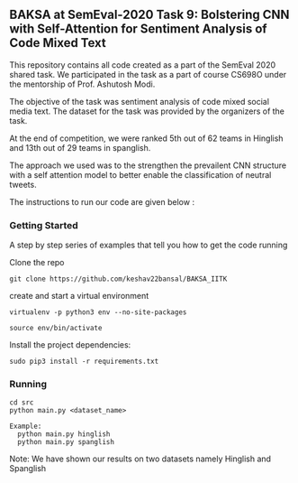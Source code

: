 ## BAKSA at SemEval-2020 Task 9: Bolstering CNN with Self-Attention for Sentiment Analysis of Code Mixed Text

This repository contains all code created as a part of the SemEval 2020 shared task. We participated in the task as a part of course CS698O under the mentorship of Prof. Ashutosh Modi.

The objective of the task was sentiment analysis of code mixed social media text. The dataset for the task was provided by the organizers of the task.

At the end of competition, we were ranked 5th out of 62 teams in Hinglish and 13th out of 29 teams in spanglish.


The approach we used was to the strengthen the prevailent CNN structure with a self attention model to better enable the classification of neutral tweets.

The instructions to run our code are given below :


### Getting Started

A step by step series of examples that tell you how to get the code running

Clone the repo

```
git clone https://github.com/keshav22bansal/BAKSA_IITK
```
create and start a virtual environment

```
virtualenv -p python3 env --no-site-packages

source env/bin/activate
```
Install the project dependencies:
```
sudo pip3 install -r requirements.txt

```

### Running
```
cd src
python main.py <dataset_name>

Example:
  python main.py hinglish
  python main.py spanglish
```
Note: We have shown our results on two datasets namely Hinglish and Spanglish
